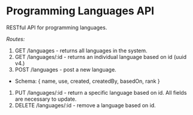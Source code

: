 # Programming Languages API

RESTful API for programming languages. 

_Routes:_
1. GET /languages - returns all languages in the system.
1. GET /languages/:id - returns an individual language based on id (uuid v4.)
1. POST /languages - post a new language. 
  - Schema: { 
    name,
    use, 
    created, 
    createdBy, 
    basedOn, 
    rank
  }
1. PUT /languages/:id - return a specific language based on id. All fields are necessary to update. 
1. DELETE /languages/:id - remove a language based on id. 